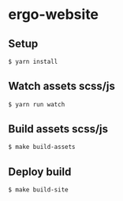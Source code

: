 # ergo-website

## Setup

```sh
$ yarn install
```

## Watch assets scss/js

```sh
$ yarn run watch
```

## Build assets scss/js

```sh
$ make build-assets
```

## Deploy build

```sh
$ make build-site
```
